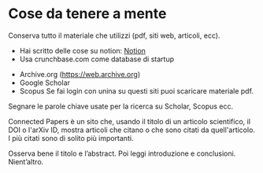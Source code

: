 # Cose da tenere a mente

Conserva tutto il materiale che utilizzi (pdf, siti web, articoli, ecc).
* Hai scritto delle cose su notion:  [Notion](https://kerubysio.notion.site/research-21c89259870b8154926ac3da4f1f7fd9?source=copy_link)
* Usa crunchbase.com come database di startup
- Archive.org (https://web.archive.org)
- Google Scholar
- Scopus
Se fai login con unina su questi siti puoi scaricare materiale pdf.

Segnare le parole chiave usate per la ricerca su Scholar, Scopus ecc.

Connected Papers è un sito che, usando il titolo di un articolo scientifico, il DOI o l'arXiv ID, mostra articoli che citano o che sono citati da quell'articolo. I più citati sono di solito più importanti.

Osserva bene il titolo e l’abstract. Poi leggi introduzione e conclusioni. Nient’altro.